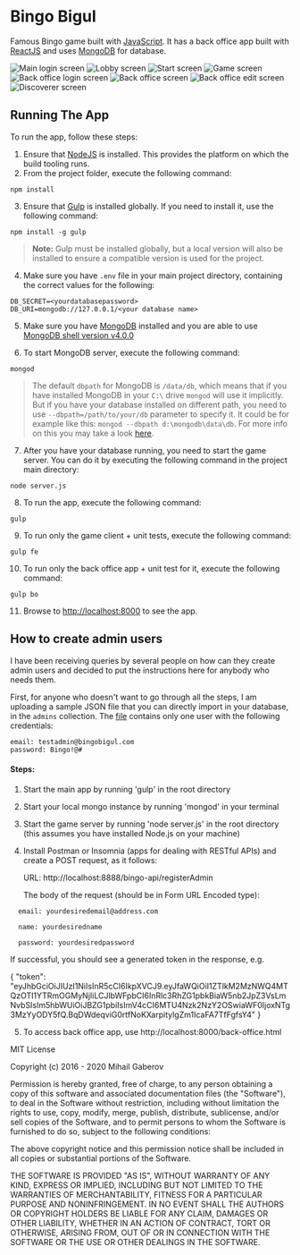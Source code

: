 # Bingo Bigul
Famous Bingo game built with [JavaScript](https://www.javascript.com/). It has a back office app built with [ReactJS](https://reactjs.org/) and uses [MongoDB](https://www.mongodb.com/) for database.

![Main login screen](https://github.com/mihailgaberov/bingo/blob/master/screenshots/main-login-screen.png)
![Lobby screen](https://github.com/mihailgaberov/bingo/blob/master/screenshots/lobby-screen.png)
![Start screen](https://github.com/mihailgaberov/bingo/blob/master/screenshots/start-screen.png)
![Game screen](https://github.com/mihailgaberov/bingo/blob/master/screenshots/game-screen.png)
![Back office login screen](https://github.com/mihailgaberov/bingo/blob/master/screenshots/back-office-login-screen.png)
![Back office screen](https://github.com/mihailgaberov/bingo/blob/master/screenshots/back-office-screen.png)
![Back office edit screen](https://github.com/mihailgaberov/bingo/blob/master/screenshots/back-office-edit-screen.png)
![Discoverer screen](https://github.com/mihailgaberov/bingo/blob/master/screenshots/discoverer-screen.png)

## Running The App

To run the app, follow these steps:

1. Ensure that [NodeJS](http://nodejs.org/) is installed. This provides the platform on which the build tooling runs.
2. From the project folder, execute the following command:

  ```shell
  npm install
  ```
3. Ensure that [Gulp](http://gulpjs.com/) is installed globally. If you need to install it, use the following command:

  ```shell
  npm install -g gulp
  ```
  > **Note:** Gulp must be installed globally, but a local version will also be installed to ensure a compatible version is used for the project.

4. Make sure you have `.env` file in your main project directory, containing the correct values for the following:

```dotenv
DB_SECRET=<yourdatabasepassword>
DB_URI=mongodb://127.0.0.1/<your database name>
```

5. Make sure you have [MongoDB](https://www.mongodb.com/download-center/community) installed and you are able to use [MongoDB shell version v4.0.0](https://docs.mongodb.com/manual/mongo/index.html)

6. To start MongoDB server, execute the following command:

```
mongod
```

> The default `dbpath` for MongoDB is `/data/db`, which means that if you have installed MongoDB in your `C:\` drive `mongod` will use it implicitly. But if you have your database installed on different path, you need to use `--dbpath=/path/to/your/db` parameter to specify it. It could be for example like this: `mongod --dbpath d:\mongodb\data\db`. For more info on this you may take a look [here](https://docs.mongodb.com/manual/reference/configuration-options/).

7. After you have your database running, you need to start the game server. You can do it by executing the following command in the project main directory:

  ```shell
  node server.js
  ```

8. To run the app, execute the following command:

  ```shell
  gulp
  ```
  
9. To run only the game client + unit tests, execute the following command:

  ```shell
  gulp fe
  ```
  
10. To run only the back office app + unit test for it, execute the following command:

  ```shell
  gulp bo
  ```

11. Browse to [http://localhost:8000](http://localhost:8000) to see the app.


## How to create admin users
I have been receiving queries by several people on how can they create admin users and decided to put the instructions here for anybody who needs them.

First, for anyone who doesn't want to go through all the steps, I am uploading a sample JSON file that you can directly import in your database, in the `admins` collection. The [file](https://github.com/mihailgaberov/bingo/blob/master/admins.sample.json) contains only one user with the following credentials:
```
email: testadmin@bingobigul.com
password: Bingo!@#
```
#### Steps:
1. Start the main app by running 'gulp' in the root directory
2. Start your local mongo instance by running 'mongod' in your terminal
3. Start the game server by running 'node server.js' in the root directory (this assumes you have installed Node.js on your machine)
4. Install Postman or Insomnia (apps for dealing with RESTful APIs) and create a POST request, as it follows:

   URL:  http://localhost:8888/bingo-api/registerAdmin
   
   The body of the request (should be in Form URL Encoded type):
   
 ```
   email: yourdesiredemail@address.com
   
   name: yourdesiredname
   
   password: yourdesiredpassword
```
   
If successful, you should see a generated token in the response, e.g.
 
{
  "token": "eyJhbGciOiJIUzI1NiIsInR5cCI6IkpXVCJ9.eyJfaWQiOiI1ZTlkM2MzNWQ4MTQzOTI1YTRmOGMyNjIiLCJlbWFpbCI6InRlc3RhZG1pbkBiaW5nb2JpZ3VsLmNvbSIsIm5hbWUiOiJBZG1pbiIsImV4cCI6MTU4Nzk2NzY2OSwiaWF0IjoxNTg3MzYyODY5fQ.BqDWdeqviG0rtfNoKXarpitylgZm1IcaFA7TfFgfsY4"
}

5. To access back office app, use http://localhost:8000/back-office.html


MIT License

Copyright (c) 2016 - 2020 Mihail Gaberov

Permission is hereby granted, free of charge, to any person obtaining a copy
of this software and associated documentation files (the "Software"), to deal
in the Software without restriction, including without limitation the rights
to use, copy, modify, merge, publish, distribute, sublicense, and/or sell
copies of the Software, and to permit persons to whom the Software is
furnished to do so, subject to the following conditions:

The above copyright notice and this permission notice shall be included in all
copies or substantial portions of the Software.

THE SOFTWARE IS PROVIDED "AS IS", WITHOUT WARRANTY OF ANY KIND, EXPRESS OR
IMPLIED, INCLUDING BUT NOT LIMITED TO THE WARRANTIES OF MERCHANTABILITY,
FITNESS FOR A PARTICULAR PURPOSE AND NONINFRINGEMENT. IN NO EVENT SHALL THE
AUTHORS OR COPYRIGHT HOLDERS BE LIABLE FOR ANY CLAIM, DAMAGES OR OTHER
LIABILITY, WHETHER IN AN ACTION OF CONTRACT, TORT OR OTHERWISE, ARISING FROM,
OUT OF OR IN CONNECTION WITH THE SOFTWARE OR THE USE OR OTHER DEALINGS IN THE
SOFTWARE.
